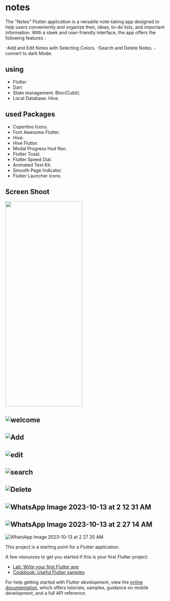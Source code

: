 # notes

The "Notes" Flutter application is a versatile note-taking app designed to help users conveniently and organize their, ideas, to-do lists, and important information. With a sleek and user-friendly interface, the app offers the following features :

-Add and Edit Notes with Selecting  Colors.
-Search and Delete Notes.
-convert to dark Mode.

## using
- Flutter
- Dart
- State management: Bloc(Cubit).
- Local Database: Hive.
## used Packages
- Cupertino Icons.
-  Font Awesome Flutter.
-  Hive.
-  Hive Flutter.
-  Modal Progress Hud Nsn.
-  Flutter Toast.
-  Flutter Speed Dial.
-  Animated Text Kit.
-  Smooth Page Indicator.
-  Flutter Launcher Icons
## Screen Shoot 
<img src="![welcome](https://github.com/mohamedharb2435/notes_app/assets/90930974/c40f9464-e519-449a-955c-5ec9058a559c)" width="240" height="640"/>

![welcome](https://github.com/mohamedharb2435/notes_app/assets/90930974/c40f9464-e519-449a-955c-5ec9058a559c)
----
![Add](https://github.com/mohamedharb2435/notes_app/assets/90930974/81e05c7a-1a41-499c-917e-bdee6ab45454)
----
![edit](https://github.com/mohamedharb2435/notes_app/assets/90930974/78fb91a0-7d56-48ab-9fa6-614259eb0bc5)
----
![search](https://github.com/mohamedharb2435/notes_app/assets/90930974/9a734c9d-16c1-4877-8597-da3bf55d82b2)
----
![Delete](https://github.com/mohamedharb2435/notes_app/assets/90930974/4383b32d-30ee-4b8a-9275-dd1532a83e27)
----
![WhatsApp Image 2023-10-13 at 2 12 31 AM](https://github.com/mohamedharb2435/notes_app/assets/90930974/698b4b4c-597d-43ed-80de-b46871f103d6)
----
![WhatsApp Image 2023-10-13 at 2 27 14 AM](https://github.com/mohamedharb2435/notes_app/assets/90930974/ae059ba8-39d8-4b78-b4f1-031fa45bf5ce)
----
![WhatsApp Image 2023-10-13 at 2 27 20 AM](https://github.com/mohamedharb2435/notes_app/assets/90930974/b18b210b-2974-41d9-ac2b-80bbc6f8eb4d)


This project is a starting point for a Flutter application.

A few resources to get you started if this is your first Flutter project:

- [Lab: Write your first Flutter app](https://docs.flutter.dev/get-started/codelab)
- [Cookbook: Useful Flutter samples](https://docs.flutter.dev/cookbook)

For help getting started with Flutter development, view the
[online documentation](https://docs.flutter.dev/), which offers tutorials,
samples, guidance on mobile development, and a full API reference.
